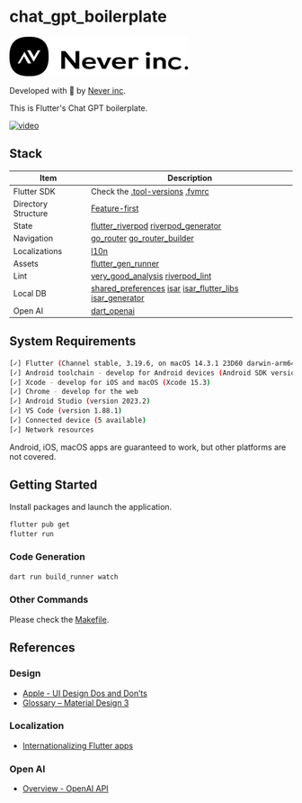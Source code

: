 # chat_gpt_boilerplate

[![never-light-log](./img/logo_blk.png)](https://neverjp.com)

Developed with 💙 by [Never inc](https://neverjp.com/).

This is Flutter's Chat GPT boilerplate.

[![video](https://img.youtube.com/vi/bsoiFm989Y8/hqdefault.jpg)](https://www.youtube.com/embed/bsoiFm989Y8)

## Stack

| Item      | Description          |
|------------|-------------------------------|
| Flutter SDK  | Check the [.tool-versions](https://asdf-vm.com/) [.fvmrc](https://fvm.app/) |
| Directory Structure  | [Feature-first](https://codewithandrea.com/articles/flutter-project-structure/) |
| State   | [flutter_riverpod](https://pub.dev/packages/flutter_riverpod) [riverpod_generator](https://pub.dev/packages/riverpod_generator) |
| Navigation   | [go_router](https://pub.dev/packages/go_router) [go_router_builder](https://pub.dev/packages/go_router_builder) |
| Localizations | [l10n](https://docs.flutter.dev/ui/accessibility-and-internationalization/internationalization) |
| Assets | [flutter_gen_runner](https://pub.dev/packages/flutter_gen_runner) |
| Lint   | [very_good_analysis](https://pub.dev/packages/very_good_analysis) [riverpod_lint](https://pub.dev/packages/riverpod_lint) |
| Local DB | [shared_preferences](https://pub.dev/packages/shared_preferences) [isar](https://pub.dev/packages/isar) [isar_flutter_libs](https://pub.dev/packages/isar_flutter_libs) [isar_generator](https://pub.dev/packages/isar_generator) |
| Open AI | [dart_openai](https://pub.dev/packages/dart_openai) |

## System Requirements

```sh
[✓] Flutter (Channel stable, 3.19.6, on macOS 14.3.1 23D60 darwin-arm64, locale ja-JP)
[✓] Android toolchain - develop for Android devices (Android SDK version 34.0.0)
[✓] Xcode - develop for iOS and macOS (Xcode 15.3)
[✓] Chrome - develop for the web
[✓] Android Studio (version 2023.2)
[✓] VS Code (version 1.88.1)
[✓] Connected device (5 available)
[✓] Network resources
```

Android, iOS, macOS apps are guaranteed to work, but other platforms are not covered.

## Getting Started

Install packages and launch the application.

```sh
flutter pub get
flutter run
```

### Code Generation

```sh
dart run build_runner watch
```

### Other Commands

Please check the [Makefile](./Makefile).

## References

### Design

- [Apple - UI Design Dos and Don’ts](https://developer.apple.com/design/tips/)
- [Glossary – Material Design 3](https://m3.material.io/foundations/glossary)

### Localization

- [Internationalizing Flutter apps](https://docs.flutter.dev/ui/accessibility-and-internationalization/internationalization)

### Open AI

- [Overview - OpenAI API](https://platform.openai.com/docs/overview)